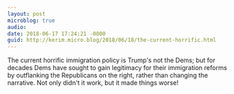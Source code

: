 ```yaml
---
layout: post
microblog: true
audio: 
date: 2018-06-17 17:24:21 -0800
guid: http://kerim.micro.blog/2018/06/18/the-current-horrific.html
---
```

The current horrific immigration policy is Trump's not the Dems; but for decades Dems have sought to gain legitimacy for their immigration reforms by outflanking the Republicans on the right, rather than changing the narrative. Not only didn't it work, but it made things worse!
